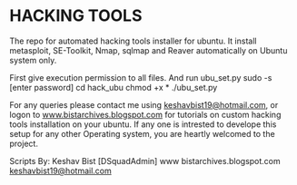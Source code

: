 HACKING TOOLS
=============

The repo for automated hacking tools installer for ubuntu. It install metasploit, SE-Toolkit, Nmap, sqlmap and Reaver automatically on Ubuntu system only.

First give execution permission to all files. And run ubu_set.py 
 sudo -s
 [enter password]
 cd hack_ubu
 chmod +x *
 ./ubu_set.py
 
 For any queries please contact me using 
 keshavbist19@hotmail.com, or
 logon to www.bistarchives.blogspot.com for tutorials on custom hacking tools installation on your ubuntu. If any one
 is intrested to develope this setup for any other Operating system, you are heartly welcomed to the project. 
 
 Scripts By:
 Keshav Bist [DSquadAdmin] 
 www bistarchives.blogspot.com
 keshavbist19@hotmail.com
